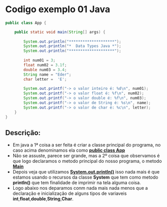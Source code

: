 <h1>Codigo exemplo 01 Java</h1>

```java
public class App {

    public static void main(String[] args) {
        
        System.out.println("********************");
        System.out.println("*  Data Types Java *");
        System.out.println("********************");
   
        int num01 = 3;
        float num02 = 3.1f;
        double num03 = 3.4; 
        String name = "Eder";
        char letter =  'E';
         
        System.out.printf("-> o valor inteiro é: %d\n", num01);
        System.out.printf("-> o valor float é: %f\n", num02);
        System.out.printf("-> o valor double é: %f\n", num03);
        System.out.printf("-> o valor de String é: %s\n", name);
        System.out.printf("-> o valor de char é: %c\n", letter);
    }
}
```

<h2> Descrição: </h2>

- Em java a 1ª coisa a ser feita é criar a classe principal do programa, no caso acima denominamos ela como <u><b>public class App</b></u>
- Não se assuste, parece ser grande, mas a 2º coisa que observamos é que logo declaramos o metodo principal do nosso programa, o metodo <u><b>Main</b></u>
- Depois veja que utilizamos <u><b>System.out.println()</b></u> isso nada mais é que estamos usando o recursos da classe <b>System</b> que tem como metodo <b>println()</b> que tem finalidade de imprimir na tela alguma coisa.
- Logo abaixo nos deparamos conm nada mais nada menos que a declaração e inicialização de alguns tipos de variaveis <b>int</b>,<b>float</b>,<b>double</b>,<b>String</b>,<b>Char</b>.